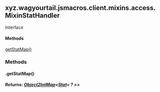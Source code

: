 

xyz.wagyourtail.jsmacros.client.mixins.access.MixinStatHandler
--------------------------------------------------------------

Interface
#### 

#### Methods

[getStatMap()](#getStatMap-)



### Methods

#### .getStatMap()


##### Returns: [Object2IntMap](1.9.2/)<[Stat](https://wagyourtail.xyz/Projects/MinecraftMappingViewer/App?mapping=INTERMEDIARY,YARN&version=1.20.5&search=net/minecraft/stat/Stat)< ? >>




